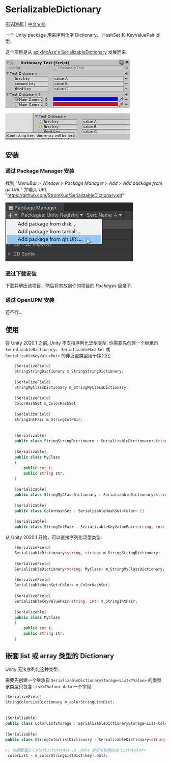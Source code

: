 # SerializableDictionary

[README](README.md) | [中文文档](README_zh.md)

一个 Unity package 用来序列化字 Dictionary、 HashSet 和 KeyValuePair 类型.

这个项目是从 [azixMcAze's SerializableDictionary](https://github.com/azixMcAze/Unity-SerializableDictionary) 发展而来.

![demo](./Documentation~/SerializableDictionary_screenshot1.png)

![demo](./Documentation~/SerializableDictionary_screenshot2.png)

## 安装

### 通过 Package Manager 安装

找到 "*MenuBar* > *Window* > *Package Manager* > *Add* > *Add package from git URL*" 并输入 URL "https://github.com/StromKuo/SerializableDictionary.git"

![add_package_from_git_url](./Documentation~/add_package_from_git_url.png)

### 通过下载安装

下载并解压该项目，然后将其放到你的项目的 *Packages* 目录下.

### 通过 OpenUPM 安装

还不行...

## 使用

在 Unity 2020.1 之前, Unity 不支持序列化泛型类型, 你需要先创建一个继承自 `SerializableDictionary`、 `SerializableHashSet` 或 `SerializableKeyValuePair` 的非泛型类型用于序列化.

```c#
    [SerializeField]
    StringStringDictionary m_StringStringDictionary;

    [SerializeField]
    StringMyClassDictionary m_StringMyClassDictionary;

    [SerializeField]
    ColorHashSet m_ColorHashSet;

    [SerializeField]
    StringIntPair m_StringIntPair;


    [Serializable]
    public class StringStringDictionary : SerializableDictionary<string, string> {}

    [Serializable]
    public class MyClass
    {
        public int i;
        public string str;
    }

    [Serializable]
    public class StringMyClassDictionary : SerializableDictionary<string, MyClass> {}

    [Serializable]
    public class ColorHashSet : SerializableHashSet<Color> {}

    [Serializable]
    public class StringIntPair : SerializableKeyValuePair<string, int> {}
```

从 Unity 2020.1 开始，可以直接序列化泛型类型:

```c#
    [SerializeField]
    SerializableDictionary<string, string> m_StringStringDictionary;

    [SerializeField]
    SerializableDictionary<string, MyClass> m_StringMyClassDictionary;

    [SerializeField]
    SerializableHashSet<Color> m_ColorHashSet;

    [SerializeField]
    SerializableKeyValuePair<string, int> m_StringIntPair;

    [Serializable]
    public class MyClass
    {
        public int i;
        public string str;
    }
```

## 嵌套 list 或 array 类型的 Dictionary

Unity 无法序列化这种类型.

需要先创建一个继承自 `SerializableDictionaryStorage<List<TValue>` 的类型. 该类型只包含 `List<TValue> data` 一个字段.

```c#
[SerializeField]
StringColorListDictionary m_colorStringListDict;


[Serializable]
public class ColorListStorage : SerializableDictionaryStorage<List<Color>> {}

[Serializable]
public class StringColorListDictionary : SerializableDictionary<string, ColorListStorage> {}

// 你需要通过 ColorListStorage 的 .data 字段来访问你的 List<Color>
 colorList = m_colorStringListDict[key].data;
```
